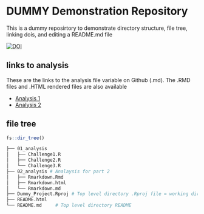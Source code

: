# DUMMY Demonstration Repository
This is a dummy reposirtory to demonstrate directory structure, file tree, linking dois, and editing a README.md file

[![DOI](https://zenodo.org/badge/940104074.svg)](https://doi.org/10.5281/zenodo.14939765)

## links to analysis

These are the links to the analysis file variable on Github (.md). The .RMD files and .HTML rendered files are also available

- [Analysis 1](01_analysis/Challenge1.R)
- [Analysis 2](02_analysis/Rmarkdown.Rmd)


## file tree

```r
fs::dir_tree()
```

```bash
├── 01_analysis
│   ├── Challenge1.R
│   ├── Challenge2.R
│   └── Challenge3.R
├── 02_analysis # Analaysis for part 2
│   ├── Rmarkdown.Rmd
│   ├── Rmarkdown.html
│   └── Rmarkdown.md
├── Dummy_Project.Rproj # Top level directory .Rproj file = working directory
├── README.html
└── README.md     # Top level directory README

```



